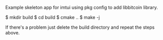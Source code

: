 Example skeleton app for imtui using pkg config to add libbitcoin library.

  $ mkdir build
  $ cd build
  $ cmake ..
  $ make -j

If there's a problem just delete the build directory and repeat the steps above.

